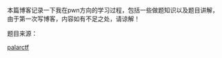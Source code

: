本篇博客记录一下我在pwn方向的学习过程，包括一些做题知识以及题目讲解，由于第一次写博客，内容如有不足之处，请谅解！

题目来源：

[palarctf](https://polarctf.com/#/page/challenges)

